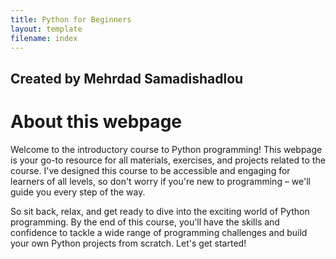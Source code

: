 ```yaml
---
title: Python for Beginners
layout: template
filename: index
--- 
```


## Created by Mehrdad Samadishadlou

# About this webpage

Welcome to the introductory course to Python programming! This webpage is your go-to resource for all materials, exercises, and projects related to the course. I've designed this course to be accessible and engaging for learners of all levels, so don't worry if you're new to programming – we'll guide you every step of the way.

So sit back, relax, and get ready to dive into the exciting world of Python programming. By the end of this course, you'll have the skills and confidence to tackle a wide range of programming challenges and build your own Python projects from scratch. Let's get started!
